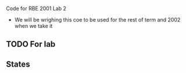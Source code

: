 Code for RBE 2001 Lab 2

- We will be wrighing this coe to be used for the rest of term and 2002 when we take it

## TODO For lab

## States